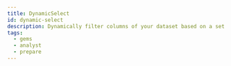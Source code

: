 ```yaml
---
title: DynamicSelect
id: dynamic-select
description: Dynamically filter columns of your dataset based on a set of conditions
tags:
  - gems
  - analyst
  - prepare
---
```

